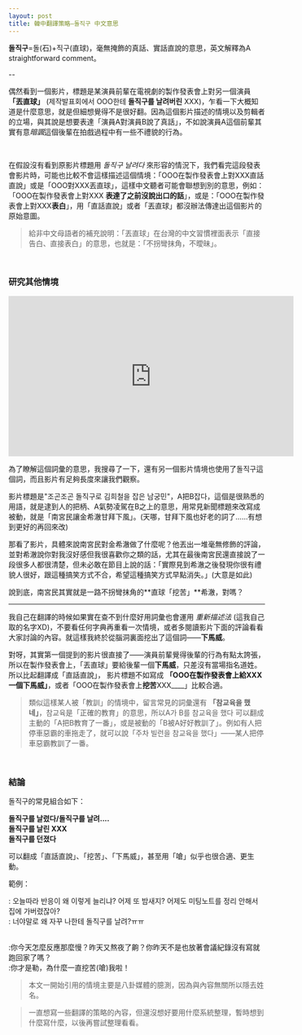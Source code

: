 ```yaml
---
layout: post
title: 韓中翻譯策略—돌직구 中文意思
---
```


**돌직구**=돌(石)+직구(直球)，毫無掩飾的真話、實話直說的意思，英文解釋為A straightforward comment。


--

偶然看到一個影片，標題是某演員前輩在電視劇的製作發表會上對另一個演員 **「丟直球」** (제작발표회에서 OOO한테 **돌직구를 날려버린** XXX)，乍看一下大概知道是什麼意思，就是但細想覺得不是很好翻。因為這個影片描述的情境以及剪輯者的立場，與其說是想要表達「演員A對演員B說了真話」，不如說演員A這個前輩其實有意*暗諷*這個後輩在拍戲過程中有一些不禮貌的行為。

<br/>

在假設沒有看到原影片標題用 *돌직구 날려다* 來形容的情況下，我們看完這段發表會影片時，可能也比較不會這樣描述這個情境：「OOO在製作發表會上對XXX直話直說」或是「OOO對XXX丟直球」，這樣中文聽者可能會聯想到別的意思，例如：「OOO在製作發表會上對XXX **表達了之前沒說出口的話**」，或是：「OOO在製作發表會上對XXX**表白**」，用「直話直說」或者「丟直球」都沒辦法傳達出這個影片的原始意圖。


>給非中文母語者的補充說明：「丟直球」在台灣的中文習慣裡面表示「直接告白、直接表白」的意思，也就是：「不拐彎抹角，不曖昧」。


<br/>

### 研究其他情境

<iframe width="560" height="315" src="https://www.youtube.com/embed/E0JU2TFzDAE" title="YouTube video player" frameborder="0" allow="accelerometer; autoplay; clipboard-write; encrypted-media; gyroscope; picture-in-picture" allowfullscreen></iframe>

<br/>

為了瞭解這個詞彙的意思，我搜尋了一下，還有另一個影片情境也使用了돌직구這個詞，而且影片有足夠長度來讓我們觀察。

影片標題是"조곤조곤 돌직구로 김희철을 잡은 남궁민"，A把B잡다，這個是很熟悉的用語，就是逮到人的把柄、A氣勢凌駕在B之上的意思，用常見新聞標題來改寫成被動，就是「南宮民讓金希澈甘拜下風」。(天哪，甘拜下風也好老的詞了……有想到更好的再回來改)

那看了影片，具體來說南宮民對金希澈做了什麼呢？他丟出一堆毫無修飾的評論，並對希澈說你對我沒好感但我很喜歡你之類的話，尤其在最後南宮民還直接說了一段很多人都很清楚，但未必敢在節目上說的話：「實際見到希澈之後發現你很有禮貌人很好，跟這種搞笑方式不合，希望這種搞笑方式早點消失。」(大意是如此)


說到底，南宮民其實就是一路不拐彎抹角的**直球「挖苦」**希澈，對嗎？


---

我自己在翻譯的時候如果實在查不到什麼好用詞彙也會運用 *重新描述法* (這我自己取的名字XD)，不要看任何字典再重看一次情境，或者多閱讀影片下面的評論看看大家討論的內容。就這樣我終於從腦洞裏面挖出了這個詞——**下馬威**。

對呀，其實第一個提到的影片很直接了——演員前輩覺得後輩的行為有點太誇張，所以在製作發表會上，「丟直球」要給後輩一個**下馬威**，只差沒有當場指名道姓。所以比起翻譯成「直話直說」， 影片標題不如寫成 **「OOO在製作發表會上給XXX一個下馬威」**，或者「OOO在製作發表會上**挖苦**XXX____」比較合適。


> 類似這樣某人被「教訓」的情境中，留言常見的詞彙還有 **「참교육을 했네」**，참교육是「正確的教育」的意思，所以A가 B를 참교육을 했다 可以翻成主動的「A把B教育了一番」，或是被動的「B被A好好教訓了」。例如有人把停車惡霸的車拖走了，就可以說「주차 빌런을 참교육을 했다」——某人把停車惡霸教訓了一番。


<br/>

### 結論

돌직구的常見組合如下：


**돌직구를 날렸다/돌직구를 날려....** <br/>
**돌직구를 날린 XXX** <br/>
**돌직구를 던졌다**

可以翻成「直話直說」、「挖苦」、「下馬威」，甚至用「嗆」似乎也很合適、更生動。

範例：

: 오늘따라 반응이 왜 이렇게 늘리냐? 어제 또 밤새지? 어제도 미팅노트를 정리 안해서 집에 가버렸잖아? <br/>
: 너야말로 왜 자꾸 나한테 돌직구를 날려?ㅠㅠ

<br/>
:你今天怎麼反應那麼慢？昨天又熬夜了齁？你昨天不是也放著會議紀錄沒有寫就跑回家了嗎？ <br/>
:你才是勒，為什麼一直挖苦(嗆)我啦！


<br/>

> 本文一開始引用的情境主要是八卦媒體的臆測，因為與內容無關所以隱去姓名。

> 一直想寫一些翻譯的策略的內容，但還沒想好要用什麼系統整理，暫時想到什麼寫什麼，以後再嘗試整理看看。